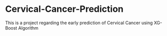 # Cervical-Cancer-Prediction
This is a project regarding the early prediction of Cervical Cancer using XG-Boost Algorithm
